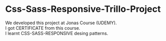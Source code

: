 # Css-Sass-Responsive-Trillo-Project <br/>
We developed this project at Jonas Course (UDEMY). <br/>
I got CERTIFICATE from this course. <br/>
I learnt CSS-SASS-RESPONSIVE desing patterns. <br/>
